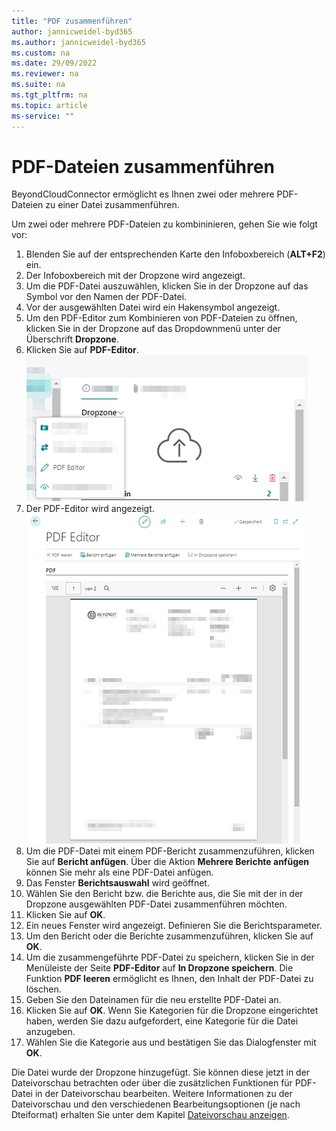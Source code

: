 ```yaml
---
title: "PDF zusammenführen"
author: jannicweidel-byd365
ms.author: jannicweidel-byd365
ms.custom: na
ms.date: 29/09/2022
ms.reviewer: na
ms.suite: na
ms.tgt_pltfrm: na
ms.topic: article
ms-service: ""
---
```


# <a name="merge-pdf-files"></a>PDF-Dateien zusammenführen

BeyondCloudConnector ermöglicht es Ihnen zwei oder mehrere PDF-Dateien zu einer Datei zusammenführen.  

Um zwei oder mehrere PDF-Dateien zu kombininieren, gehen Sie wie folgt vor:  

1. Blenden Sie auf der entsprechenden Karte den Infoboxbereich (**ALT+F2**) ein.  
1. Der Infoboxbereich mit der Dropzone wird angezeigt.  
1. Um die PDF-Datei auszuwählen, klicken Sie in der Dropzone auf das Symbol vor den Namen der PDF-Datei.  
1. Vor der ausgewählten Datei wird ein Hakensymbol angezeigt.  
1. Um den PDF-Editor zum Kombinieren von PDF-Dateien zu öffnen, klicken Sie in der Dropzone auf das Dropdownmenü unter der Überschrift **Dropzone**.  
1. Klicken Sie auf **PDF-Editor**.  
    ![open-pdf-editor](../assets/open-pdf-editor.png)  
1. Der PDF-Editor wird angezeigt.  
    ![pdf-editor](../assets/pdf-editor.png)  
1. Um die PDF-Datei mit einem PDF-Bericht zusammenzuführen, klicken Sie auf **Bericht anfügen**. Über die Aktion **Mehrere Berichte anfügen** können Sie mehr als eine PDF-Datei anfügen.  
1. Das Fenster **Berichtsauswahl** wird geöffnet.  
1. Wählen Sie den Bericht bzw. die Berichte aus, die Sie mit der in der Dropzone ausgewählten PDF-Datei zusammenführen möchten.  
1. Klicken Sie auf **OK**.  
1. Ein neues Fenster wird angezeigt. Definieren Sie die Berichtsparameter.  
1. Um den Bericht oder die Berichte zusammenzuführen, klicken Sie auf **OK**.  
1. Um die zusammengeführte PDF-Datei zu speichern, klicken Sie in der Menüleiste der Seite **PDF-Editor** auf **In Dropzone speichern**. Die Funktion **PDF leeren** ermöglicht es Ihnen, den Inhalt der PDF-Datei zu löschen.  
1. Geben Sie den Dateinamen für die neu erstellte PDF-Datei an.  
1. Klicken Sie auf **OK**. Wenn Sie Kategorien für die Dropzone eingerichtet haben, werden Sie dazu aufgefordert, eine Kategorie für die Datei anzugeben.  
1. Wählen Sie die Kategorie aus und bestätigen Sie das Dialogfenster mit **OK**.  

Die Datei wurde der Dropzone hinzugefügt. Sie können diese jetzt in der Dateivorschau betrachten oder über die zusätzlichen Funktionen für PDF-Datei in der Dateivorschau bearbeiten. Weitere Informationen zu der Dateivorschau und den verschiedenen Bearbeitungsoptionen (je nach Dteiformat) erhalten Sie unter dem Kapitel [Dateivorschau anzeigen](preview-files.md).  

